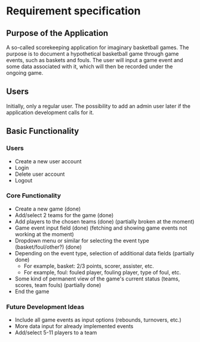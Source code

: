 # Requirement specification
## Purpose of the Application

A so-called scorekeeping application for imaginary basketball games. The purpose is to document a hypothetical basketball game through game events, such as baskets and fouls. The user will input a game event and some data associated with it, which will then be recorded under the ongoing game.

## Users

Initially, only a regular user. The possibility to add an admin user later if the application development calls for it.

## Basic Functionality

### Users
- Create a new user account
- Login
- Delete user account
- Logout

### Core Functionality
- Create a new game (done)  
- Add/select 2 teams for the game (done)  
- Add players to the chosen teams (done) (partially broken at the moment)  
- Game event input field (done) (fetching and showing game events not working at the moment)  
- Dropdown menu or similar for selecting the event type (basket/foul/other?) (done)  
- Depending on the event type, selection of additional data fields (partially done)  
    - For example, basket: 2/3 points, scorer, assister, etc.  
    - For example, foul: fouled player, fouling player, type of foul, etc.  
- Some kind of permanent view of the game's current status (teams, scores, team fouls) (partially done)  
- End the game  

### Future Development Ideas
- Include all game events as input options (rebounds, turnovers, etc.)
- More data input for already implemented events
- Add/select 5-11 players to a team
